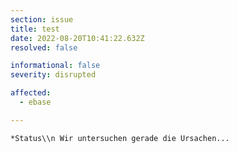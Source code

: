 ```yaml
---
section: issue
title: test
date: 2022-08-20T10:41:22.632Z
resolved: false

informational: false
severity: disrupted

affected:
  - ebase

---
```


    *Status\\n Wir untersuchen gerade die Ursachen...

